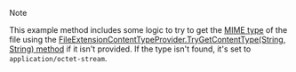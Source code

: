 > [!NOTE]
> This example method includes some logic to try to get the [MIME type](https://developer.mozilla.org/docs/Web/HTTP/Basics_of_HTTP/MIME_types) of the file using the [FileExtensionContentTypeProvider.TryGetContentType(String, String) method](xref:Microsoft.AspNetCore.StaticFiles.FileExtensionContentTypeProvider.TryGetContentType%2A) if it isn't provided. If the type isn't found,  it's set to `application/octet-stream`.